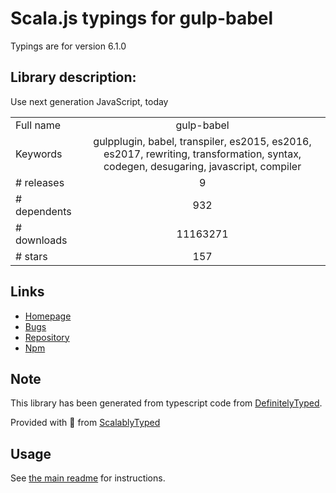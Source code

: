 
# Scala.js typings for gulp-babel

Typings are for version 6.1.0

## Library description:
Use next generation JavaScript, today

|                    |                 |
| ------------------ | :-------------: |
| Full name          | gulp-babel |
| Keywords           | gulpplugin, babel, transpiler, es2015, es2016, es2017, rewriting, transformation, syntax, codegen, desugaring, javascript, compiler |
| # releases         | 9 |
| # dependents       | 932 |
| # downloads        | 11163271 |
| # stars            | 157 |

## Links
- [Homepage](https://github.com/babel/gulp-babel#readme)
- [Bugs](https://github.com/babel/gulp-babel/issues)
- [Repository](https://github.com/babel/gulp-babel)
- [Npm](https://www.npmjs.com/package/gulp-babel)
    


## Note
This library has been generated from typescript code from [DefinitelyTyped](https://definitelytyped.org).

Provided with :purple_heart: from [ScalablyTyped](https://github.com/oyvindberg/ScalablyTyped)

## Usage
See [the main readme](../../readme.md) for instructions.


